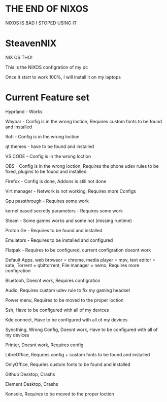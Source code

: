 # THE END OF NIXOS

NIXOS IS BAD I STOPED USING IT



# SteavenNIX
 NIX OS THO!

This is the NIXOS configration of my pc

Once it start to work 100%, I will install it on my laptops


# Current Feature set

Hyprland - Works

Waybar - Config is in the wrong loction, Requires custom fonts to be found and installed

Rofi - Config is in the wrong loction

qt themes - have to be found and installed

VS CODE - Config is in the wrong loction

OBS - Config is in the wrong loction, Requires the phone udev rules to be fixed, plugins to be found and installed

Firefox - Config is done, Addons is still not done

Virt manager - Network is not working, Requires more Configs

Gpu passthrough - Requires some work

kernel based secretly parameters - Requires some work

Steam - Some games works and some not (missing runtime)

Proton Ge - Requires to be found and installed

Emulators - Requires to be installed and configured

Flatpak - Requires to be configured, current configration doesnt work

Default Apps. web browsor = chrome, media player = mpv, text editor = kate, Torrent = qbittorrent, File manager = nemo, Requires more configration

Bluetooh, Doesnt work, Requires configration

Audio, Requires custom udev rule to fix my gaming headset

Power menu, Requires to be moved to the proper loction

Ssh, Have to be configured with all of my devices

Kde connect, Have to be configured with all of my devices

Syncthing, Wrong Config, Doesnt work, Have to be configured with all of my devices

Printer, Doesnt work, Requires config

LibreOffice, Requries config + custom fonts to be found and installed

OnlyOffice, Requries custom fonts to be found and installed

Github Desktop, Crashs

Element Desktop, Crashs

Konsole, Requires to be moved to the proper loction

